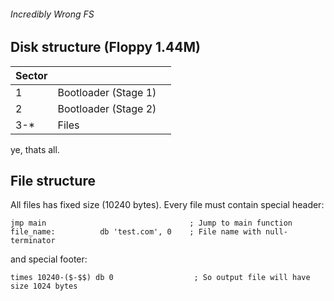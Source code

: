 ###### Incredibly Wrong FS

## Disk structure (Floppy 1.44M)
| Sector |                      |   |
|--------|----------------------|---|
| 1      | Bootloader (Stage 1) |   |
| 2      | Bootloader (Stage 2) |   |
| 3-*    | Files                |   |

ye, thats all.

## File structure
All files has fixed size (10240 bytes).
Every file must contain special header:
```x86asm
jmp main                                ; Jump to main function
file_name:          db 'test.com', 0    ; File name with null-terminator
```
and special footer:
```x86asm
times 10240-($-$$) db 0                  ; So output file will have size 1024 bytes
```
